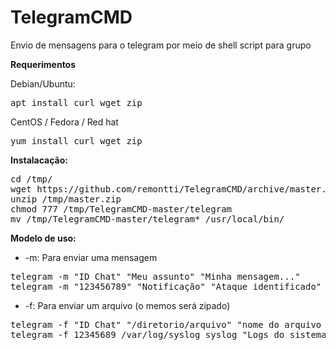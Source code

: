 # TelegramCMD
Envio de mensagens para o telegram por meio de shell script para grupo <br>

<b>Requerimentos</b>

Debian/Ubuntu:
<pre>apt install curl wget zip</pre>

CentOS / Fedora / Red hat
<pre>yum install curl wget zip</pre>

<b>Instalacação:</b>
<pre>cd /tmp/
wget https://github.com/remontti/TelegramCMD/archive/master.zip
unzip /tmp/master.zip
chmod 777 /tmp/TelegramCMD-master/telegram
mv /tmp/TelegramCMD-master/telegram* /usr/local/bin/</pre>

<b>Modelo de uso:</b>

- -m: Para enviar uma mensagem
<pre>telegram -m "ID Chat" "Meu assunto" "Minha mensagem..."
telegram -m "123456789" "Notificação" "Ataque identificado"</pre>

- -f: Para enviar um arquivo (o memos será zipado)
<pre>telegram -f "ID Chat" "/diretorio/arquivo" "nome do arquivo zip" "Comentário"
telegram -f 12345689 /var/log/syslog syslog "Logs do sistema"</pre>
